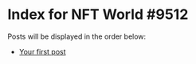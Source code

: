 # Index for NFT World #9512
Posts will be displayed in the order below:

- [Your first post](./001-first.md)

